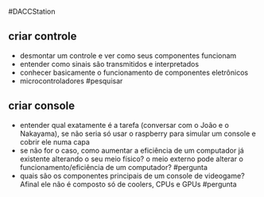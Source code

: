 #DACCStation 
## criar controle
- desmontar um controle e ver como seus componentes funcionam
- entender como sinais são transmitidos e interpretados
- conhecer basicamente o funcionamento de componentes eletrônicos
- microcontroladores #pesquisar 
## criar console
- entender qual exatamente é a tarefa (conversar com o João e o Nakayama), se não seria só usar o raspberry para simular um console e cobrir ele numa capa
- se não for o caso, como aumentar a eficiência de um computador já existente alterando o seu meio físico? 
	o meio externo pode alterar o funcionamento/eficiência de um computador? #pergunta 
- quais são os componentes principais de um console de videogame? Afinal ele não é composto só de coolers, CPUs e GPUs #pergunta 
